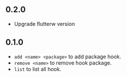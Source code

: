 ## 0.2.0

 - Upgrade flutterw version

## 0.1.0

- `add <name> <package>` to add package hook.
- `remove <name>` to remove hook package.
- `list` to list all hook.
